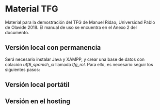 # Material TFG
Material para la demostración del TFG de Manuel Ridao, Universidad Pablo de Olavide 2018. El manual de uso se encuentra en el Anexo 2 del documento.

## Versión local con permanencia
Será necesario instalar Java y XAMPP, y crear una base de datos con colación _utf8_spanish_ci_ llamada _tfg_rol_. Para ello, es necesario seguir los siguientes pasos:

## Versión local portátil

## Versión en el hosting
